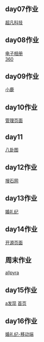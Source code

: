 ## day07作业
<a href="https://zym122.github.io/%E9%92%9F%E4%B8%80%E9%B8%A3/html/%E8%B6%85%E5%87%A1%E7%A7%91%E6%8A%80.html">超凡科技</a>
## day08作业
<a href="https://zym122.github.io/%E7%94%B5%E5%AD%90%E7%9B%B8%E5%86%8C/html/%E7%94%B5%E5%AD%90%E7%9B%B8%E5%86%8C.html">电子相册</a>
<br>
<a href="https://zym122.github.io/360/html/360.html">360</a>
## day09作业
<a href="https://zym122.github.io/%E5%B0%8F%E9%B9%BF/html/%E5%B0%8F%E9%B9%BF.html">小鹿</a>
## day10作业
<a href="https://zym122.github.io/%E8%A1%A8%E6%A0%BC%E9%A1%B5%E9%9D%A2%E4%BD%9C%E4%B8%9A/html/%E7%AE%A1%E7%90%86%E7%B3%BB%E7%BB%9F%E9%A1%B5%E9%9D%A2.html">管理页面</a>
## day11
<a href="https://zym122.github.io/bg.html">八卦图</a>
## day12作业
<a href="https://zym122.github.io/%E6%90%9C%E7%9F%B3%E7%BD%91/html/%E6%90%9C%E7%9F%B3%E7%BD%91.html">搜石网</a>
## day13作业
<a href="https://zym122.github.io/%E5%A9%9A%E7%A4%BC%E7%BA%AA/html/%E5%A9%9A%E7%A4%BC.html">婚礼纪</a>
## day14作业
<a href="https://zym122.github.io/%E5%BC%80%E6%BA%90%E5%8D%9A%E5%AE%A2%E9%A1%B5%E9%9D%A2/html/%E5%BC%80%E6%BA%90.html">开源页面</a>
## 周末作业
<a href="https://zym122.github.io/allpyra/html/ALLPYRA.html">allpyra</a>
## day15作业
<a href="https://zym122.github.io/%E9%A5%BF%E4%BA%86%E4%B9%88/html/faxian.html">a发现</a>
<a href="https://zym122.github.io/%E9%A5%BF%E4%BA%86%E4%B9%88/html/shouye.html">首页</a>
## day16作业
<a href="https://zym122.github.io/%E5%A9%9A%E7%A4%BC%E7%BA%AA-%E7%A7%BB%E5%8A%A8%E7%AB%AF/html/%E5%A9%9A%E7%A4%BC%E7%BA%AA.html">婚礼纪-移动端</a>

